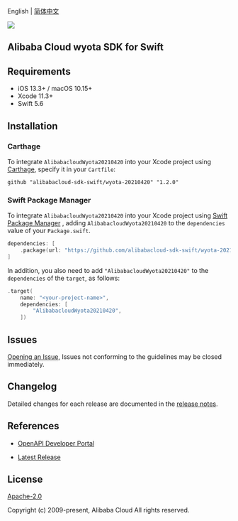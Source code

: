 English | [简体中文](README-CN.md)

![](https://aliyunsdk-pages.alicdn.com/icons/AlibabaCloud.svg)

## Alibaba Cloud wyota SDK for Swift

## Requirements

- iOS 13.3+ / macOS 10.15+
- Xcode 11.3+
- Swift 5.6

## Installation

### Carthage

To integrate `AlibabacloudWyota20210420` into your Xcode project using [Carthage](https://github.com/Carthage/Carthage), specify it in your `Cartfile`:

```ogdl
github "alibabacloud-sdk-swift/wyota-20210420" "1.2.0"
```

### Swift Package Manager

To integrate `AlibabacloudWyota20210420` into your Xcode project using [Swift Package Manager](https://swift.org/package-manager/) , adding `AlibabacloudWyota20210420` to the `dependencies` value of your `Package.swift`.

```swift
dependencies: [
    .package(url: "https://github.com/alibabacloud-sdk-swift/wyota-20210420.git", from: "1.2.0")
]
```

In addition, you also need to add `"AlibabacloudWyota20210420"` to the `dependencies` of the `target`, as follows:

```swift
.target(
    name: "<your-project-name>",
    dependencies: [
        "AlibabacloudWyota20210420",
    ])
```

## Issues

[Opening an Issue](https://github.com/alibabacloud-sdk-swift/wyota-20210420/issues/new), Issues not conforming to the guidelines may be closed immediately.

## Changelog

Detailed changes for each release are documented in the [release notes](./ChangeLog.txt).

## References

* [OpenAPI Developer Portal](https://next.api.alibabacloud.com/home)
- [Latest Release](https://github.com/alibabacloud-sdk-swift/wyota-20210420)

## License

[Apache-2.0](http://www.apache.org/licenses/LICENSE-2.0)

Copyright (c) 2009-present, Alibaba Cloud All rights reserved.
